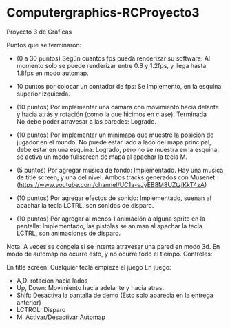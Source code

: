 # Computergraphics-RCProyecto3
Proyecto 3 de Graficas

Puntos que se terminaron:
* (0 a 30 puntos) Según cuantos fps pueda renderizar su software: Al momento solo se puede renderizar entre 0.8 y 1.2fps, y llega hasta 1.8fps en modo automap.

* 10 puntos por colocar un contador de fps: Se Implemento, en la esquina superior izquierda.

* (10 puntos) Por implementar una cámara con movimiento hacia delante y hacia atrás y rotación (como la que hicimos en clase): Terminada  
  No debe poder atravesar a las paredes: Logrado.

* (10 puntos) Por implementar un minimapa que muestre la posición de jugador en el mundo. No puede estar lado a lado del mapa principal, debe estar en una esquina: Logrado, pero no se muestra en la esquina, se activa un modo fullscreen de mapa al apachar la tecla M.

* (5 puntos) Por agregar música de fondo: Implementado. Hay una musica de title screen, y una del nivel. Ambos tracks generados con Musenet. (https://www.youtube.com/channel/UC1a-sJyEB8M8UZtzjKkT4zA)
* (10 puntos) Por agregar efectos de sonido: Implementado, suenan al apachar la tecla LCTRL, son sonidos de disparo.

* (10 puntos) Por agregar al menos 1 animación a alguna sprite en la pantalla: Implementado, las pistolas se animan al apachar la tecla LCTRL, son animaciones de disparo.

Nota: A veces se congela si se intenta atravesar una pared en modo 3d. En modo de automap no ocurre esto, y no ocurre todo el tiempo.
Controles:

En title screen: Cualquier tecla empieza el juego
En juego: 
* A,D: rotacion hacia lados
* Up, Down: Movimiento hacia adelante y hacia atras.
* Shift: Desactiva la pantalla de demo (Esto solo aparecia en la entrega anterior)
* LCTROL: Disparo
* M: Activar/Desactivar Automap
